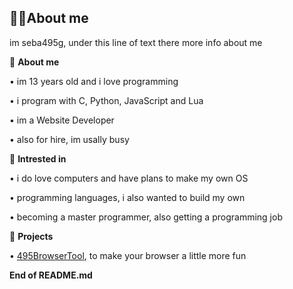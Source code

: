 **🚀📝About me**
-

im seba495g, under this line of text there more info about me

 📄 **About me**

  • im 13 years old and i love programming

  • i program with C, Python, JavaScript and Lua

  • im a Website Developer

  • also for hire, im usally busy

 📝 **Intrested in**

  • i do love computers and have plans to make my own OS

  • programming languages, i also wanted to build my own

  • becoming a master programmer, also getting a programming job

 🔗 **Projects**

  • [495BrowserTool](https://github.com/seba495g/495BrowserTool-MultiTool-Browser), to make your browser a little more fun

 **End of README.md**
